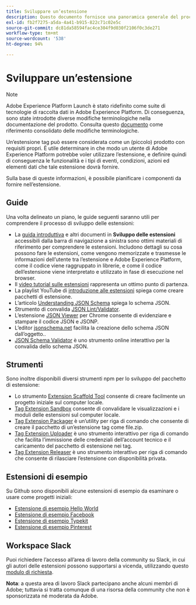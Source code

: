 ```yaml
---
title: Sviluppare un’estensione
description: Questo documento fornisce una panoramica generale del processo di sviluppo delle estensioni tag, con collegamenti verso la documentazione che descrive i processi in maggior dettaglio.
exl-id: fb2f7275-a5da-4a41-b915-822c71c02e5c
source-git-commit: dc81da58594fac4ce304f9d030f2106f0c3de271
workflow-type: tm+mt
source-wordcount: '538'
ht-degree: 94%

---
```


# Sviluppare un’estensione

>[!NOTE]
>
>Adobe Experience Platform Launch è stato ridefinito come suite di tecnologie di raccolta dati in Adobe Experience Platform. Di conseguenza, sono state introdotte diverse modifiche terminologiche nella documentazione del prodotto. Consulta questo [documento](../../term-updates.md) come riferimento consolidato delle modifiche terminologiche.

Un’estensione tag può essere considerata come un (piccolo) prodotto con requisiti propri. È utile determinare in che modo un utente di Adobe Experience Platform potrebbe voler utilizzare l’estensione, e definire quindi di conseguenza le funzionalità e i tipi di eventi, condizioni, azioni ed elementi dati che tale estensione dovrà fornire.

Sulla base di queste informazioni, è possibile pianificare i componenti da fornire nell’estensione.

## Guide

Una volta delineato un piano, le guide seguenti saranno utili per comprendere il processo di sviluppo delle estensioni:

* La [guida introduttiva](../getting-started.md) e altri documenti in **Sviluppo delle estensioni** accessibili dalla barra di navigazione a sinistra sono ottimi materiali di riferimento per comprendere le estensioni. Includono dettagli su cosa possono fare le estensioni, come vengono memorizzate e trasmesse le informazioni dell’utente tra l’estensione e Adobe Experience Platform, come il codice viene raggruppato in librerie, e come il codice dell’estensione viene interpretato e utilizzato in fase di esecuzione nel browser.
* Il [video tutorial sulle estensioni](https://youtu.be/rxjtC9o4rl0) rappresenta un ottimo punto di partenza.
* La playlist YouTube di [introduzione alle estensioni](https://www.youtube.com/playlist?list=PLOdw8u2F8CIgynzKrPEwCPuDxzHW1WP5m) spiega come creare pacchetti di estensione.
* L’articolo [Understanding JSON Schema](https://spacetelescope.github.io/understanding-json-schema/index.html#) spiega lo schema JSON.
* Strumento di convalida [JSON Lint/Validator](https://jsonlint.com/).
* L’estensione [JSON Viewer](https://chrome.google.com/webstore/detail/json-viewer/gbmdgpbipfallnflgajpaliibnhdgobh) per Chrome consente di evidenziare e stampare il codice JSON e JSONP.
* L’editor [jsonschema.net](https://jsonschema.net/#/editor) facilita la creazione dello schema JSON dall’oggetto..
* [JSON Schema Validator](https://www.jsonschemavalidator.net) è uno strumento online interattivo per la convalida dello schema JSON.

## Strumenti

Sono inoltre disponibili diversi strumenti npm per lo sviluppo del pacchetto di estensione:

* Lo strumento [Extension Scaffold Tool](https://www.npmjs.com/package/@adobe/reactor-scaffold) consente di creare facilmente un progetto iniziale sul computer locale.
* [Tag Extension Sandbox](https://www.npmjs.com/package/@adobe/reactor-sandbox) consente di convalidare le visualizzazioni e i moduli delle estensioni sul computer locale.
* [Tag Extension Packager](https://www.npmjs.com/package/@adobe/reactor-packager) è un’utility per riga di comando che consente di creare il pacchetto di un’estensione tag come file.zip.
* [Tag Extension Uploader](https://www.npmjs.com/package/@adobe/reactor-uploader) è uno strumento interattivo per riga di comando che facilita l’immissione delle credenziali dell’account tecnico e il caricamento del pacchetto di estensione nei tag.
* [Tag Extension Releaser](https://www.npmjs.com/package/@adobe/reactor-releaser) è uno strumento interattivo per riga di comando che consente di rilasciare l’estensione con disponibilità privata.

## Estensioni di esempio

Su Github sono disponibili alcune estensioni di esempio da esaminare o usare come progetti iniziali:

* [Estensione di esempio Hello World](https://github.com/adobe/reactor-helloworld-extension)
* [Estensione di esempio Facebook](https://github.com/Adobe-Marketing-Cloud-Activation/extension-facebookpixel)
* [Estensione di esempio Typekit](https://github.com/jeffchasin/extension-typekit)
* [Estensione di esempio Pinterest](https://github.com/jeffchasin/extension-pinterest)

## Workspace Slack

Puoi richiedere l’accesso all’area di lavoro della community su Slack, in cui gli autori delle estensioni possono supportarsi a vicenda, utilizzando questo [modulo di richiesta](https://docs.google.com/forms/d/e/1FAIpQLScq1m63YkDrRpvPLhzUqtfoleWiDDTTXZsSivIXRfFdlSMzpQ/viewform).

**Nota**: a questa area di lavoro Slack partecipano anche alcuni membri di Adobe; tuttavia si tratta comunque di una risorsa della community che non è sponsorizzata né moderata da Adobe.

